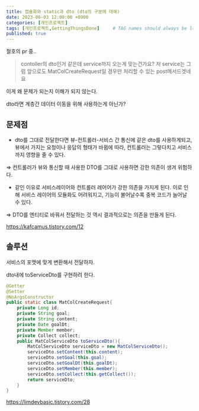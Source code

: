 ```yaml
---
title: 캡슐화와 static과 dto (dto의 구분에 대해)
date: 2023-06-03 12:00:00 +0900
categories: [개인프로젝트]
tags: [개인프로젝트,GettingThingsDone]     # TAG names should always be lowercase
published: true
---
```

철호의 pr 중.. 
> contoller의 dto인거 같은데 service까지 오는게 맞는건가요?
저 service는 그럼 앞으로도 MatColCreateRequest일 경우만 처리할 수 있는 post메서드겟네요
> 

이게 왜 문제가 되는지 이해가 되지 않는다. 

dto라면 계층간 데이터 이동을 위해 사용하는게 아닌가? 

## 문제점

- dto를 그대로 전달한다면 뷰-컨트롤러-서비스 간 통신에 같은 dto를 사용하게되고, 뷰에서 가지는 요청이나 응답의 형태가 바뀜에 따라, 컨트롤러는 그렇다치고 서비스까지 영향을 줄 수 있다.
    
⇒ 컨트롤러가 뷰와 통신할 때 사용한 DTO를 그대로 사용하면 강한 의존이 생겨 위험하다. 
    
- 같인 이유로 서비스레이어와 컨트롤러 레어어가 강한 의존을 가지게 된다.
이로 인해 서비스 레이어의 모듈화도 어려워지고, 기능이 불어날수록 중복 코드가 늘어날 수 있다.

⇒ DTO를 엔티티로 바꿔서 전달하는 것 역시 결과적으로는 의존을 만들게 된다. 

https://kafcamus.tistory.com/12

## 솔루션

서비스의 포맷에 맞게 변환해서 전달하자. 

dto내에 toServiceDto를 구현하려 한다. 


```java
@Getter
@Setter
@NoArgsConstructor
public static class MatColCreateRequest{
    private Long id;
    private String goal;
    private String content;
    private Date goalDt;
    private Member member;
    private Collect collect;
    public MatColServiceDto toServiceDto(){
        MatColServiceDto serviceDto = new MatColServiceDto();
        serviceDto.setContent(this.content);
        serviceDto.setGoal(this.goal);
        serviceDto.setGoalDt(this.goalDt);
        serviceDto.setMember(this.member);
        serviceDto.setCollect(this.getCollect());
        return serviceDto;
    }
}
```

https://limdevbasic.tistory.com/28